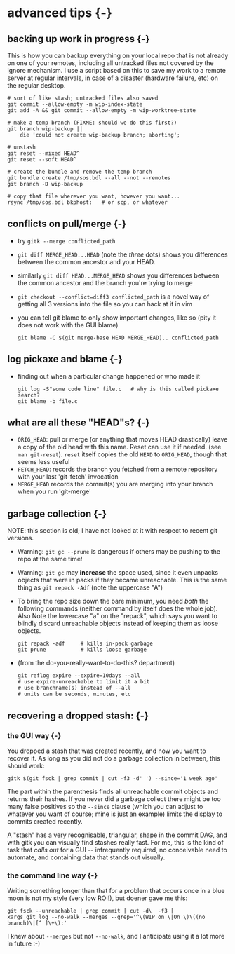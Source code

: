 # advanced tips {-}

<!-- pandoc: toc -->

## backing up work in progress {-}

This is how you can backup everything on your local repo that is not already
on one of your remotes, including all untracked files not covered by the
ignore mechanism.  I use a script based on this to save my work to a remote
server at regular intervals, in case of a disaster (hardware failure, etc) on
the regular desktop.

    # sort of like stash; untracked files also saved
    git commit --allow-empty -m wip-index-state
    git add -A && git commit --allow-empty -m wip-worktree-state

    # make a temp branch (FIXME: should we do this first?)
    git branch wip-backup ||
        die 'could not create wip-backup branch; aborting';

    # unstash
    git reset --mixed HEAD^
    git reset --soft HEAD^

    # create the bundle and remove the temp branch
    git bundle create /tmp/sos.bdl --all --not --remotes
    git branch -D wip-backup

    # copy that file wherever you want, however you want...
    rsync /tmp/sos.bdl bkphost:   # or scp, or whatever

## conflicts on pull/merge {-}

  * try `gitk --merge conflicted_path`
  * `git diff MERGE_HEAD...HEAD` (note the *three* dots) shows you
    differences between the common ancestor and your HEAD.
  * similarly `git diff HEAD...MERGE_HEAD` shows you differences between
    the common ancestor and the branch you're trying to merge
  * `git checkout --conflict=diff3 conflicted_path` is a novel way of
    getting all 3 versions into the file so you can hack at it in vim
  * you can tell git blame to only show important changes, like so (pity it
    does not work with the GUI blame)

        git blame -C $(git merge-base HEAD MERGE_HEAD).. conflicted_path

## log pickaxe and blame {-}

  * finding out when a particular change happened or who made it

        git log -S"some code line" file.c   # why is this called pickaxe search?
        git blame -b file.c

## what are all these "HEAD"s? {-}

  * `ORIG_HEAD`: pull or merge (or anything that moves HEAD drastically)
    leave a copy of the old head with this name.  Reset can use it if needed.
    (see `man git-reset`).  `reset` itself copies the old `HEAD`
    to `ORIG_HEAD`, though that seems less useful
  * `FETCH_HEAD`: records the branch you fetched from a remote repository
    with your last 'git-fetch' invocation
  * `MERGE_HEAD` records the commit(s) you are merging into your branch
    when you run 'git-merge'

## garbage collection {-}

NOTE: this section is old; I have not looked at it with respect to recent git
versions.

  * Warning: `git gc --prune` is dangerous if others may be pushing to the
    repo at the same time!
  * Warning: `git gc` may **increase** the space used, since it even
    unpacks objects that were in packs if they became unreachable.  This is
    the same thing as `git repack -Adf` (note the uppercase "A")

  * To bring the repo size down the bare minimum, you need *both* the
    following commands (neither command by itself does the whole job).  Also
    Note the lowercase "a" on the "repack", which says you want to blindly
    discard unreachable objects instead of keeping them as loose objects.

        git repack -adf     # kills in-pack garbage
        git prune           # kills loose garbage

  * (from the do-you-really-want-to-do-this? department)

        git reflog expire --expire=10days --all
        # use expire-unreachable to limit it a bit
        # use branchname(s) instead of --all
        # units can be seconds, minutes, etc

## recovering a dropped stash: {-}

### the GUI way {-}

You dropped a stash that was created recently, and now you want to recover it.
As long as you did not do a garbage collection in between, this should work:

    gitk $(git fsck | grep commit | cut -f3 -d' ') --since='1 week ago'

The part within the parenthesis finds all unreachable commit objects and
returns their hashes.  If you never did a garbage collect there might be too
many false positives so the `--since` clause (which you can adjust to whatever
you want of course; mine is just an example) limits the display to commits
created recently.

A "stash" has a very recognisable, triangular, shape in the commit DAG, and
with gitk you can visually find stashes really fast.  For me, this is the kind
of task that *calls out* for a GUI -- infrequently required, no conceivable
need to automate, and containing data that stands out visually.

### the command line way {-}

Writing something longer than that for a problem that occurs once in a blue
moon is not my style (very low ROI!), but doener gave me this:

    git fsck --unreachable | grep commit | cut -d\  -f3 |
    xargs git log --no-walk --merges --grep='^\(WIP on \|On \)\((no branch)\|[^ ]\+\):'

I knew about `--merges` but not `--no-walk`, and I anticipate using it a lot
more in future :-)


